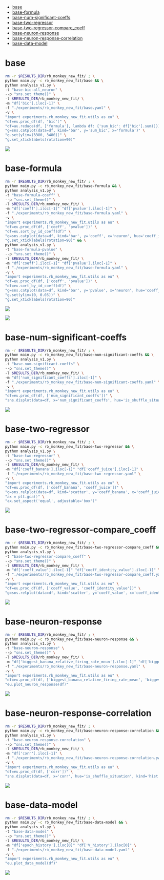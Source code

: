
- [base](#base)
- [base-formula](#base-formula)
- [base-num-significant-coeffs](#base-num-significant-coeffs)
- [base-two-regressor](#base-two-regressor)
- [base-two-regressor-compare\_coeff](#base-two-regressor-compare_coeff)
- [base-neuron-response](#base-neuron-response)
- [base-neuron-response-correlation](#base-neuron-response-correlation)
- [base-data-model](#base-data-model)


# base

```bash
rm -r $RESULTS_DIR/rb_monkey_new_fit/ ; \
python main.py -c rb_monkey_new_fit/base && \
python analysis_v1.py \
-t "base-bic-all_neuron" \
--p "sns.set_theme()" \
-l $RESULTS_DIR/rb_monkey_new_fit/ \
-m "df['bic'].iloc[-1]" \
-f "./experiments/rb_monkey_new_fit/base.yaml" \
-v \
"import experiments.rb_monkey_new_fit.utils as eu" \
"df=eu.proc_df(df, 'bic')" \
"df=au.reduce(df, ['formula'], lambda df: {'sum_bic': df['bic'].sum()})" \
"g=sns.catplot(data=df, kind='bar', y='sum_bic', x='formula')" \
"g.set(ylim=(3380, 3480))" \
"g.set_xticklabels(rotation=90)"
```

![](base-bic-all_neuron-.png)

# base-formula

```bash
rm -r $RESULTS_DIR/rb_monkey_new_fit/ ; \
python main.py -c rb_monkey_new_fit/base-formula && \
python analysis_v1.py \
-t "base-formula-coeff" \
--p "sns.set_theme()" \
-l $RESULTS_DIR/rb_monkey_new_fit/ \
-m "df['coeff'].iloc[-1]" "df['pvalue'].iloc[-1]" \
-f "./experiments/rb_monkey_new_fit/base-formula.yaml" \
-v \
"import experiments.rb_monkey_new_fit.utils as eu" \
"df=eu.proc_df(df, ['coeff', 'pvalue'])" \
"df=eu.sort_by_id_coeff(df)" \
"g=sns.catplot(data=df, kind='bar', y='coeff', x='neuron', hue='coeff_id')" \
"g.set_xticklabels(rotation=90)" && \
python analysis_v1.py \
-t "base-formula-pvalue" \
--p "sns.set_theme()" \
-l $RESULTS_DIR/rb_monkey_new_fit/ \
-m "df['coeff'].iloc[-1]" "df['pvalue'].iloc[-1]" \
-f "./experiments/rb_monkey_new_fit/base-formula.yaml" \
-v \
"import experiments.rb_monkey_new_fit.utils as eu" \
"df=eu.proc_df(df, ['coeff', 'pvalue'])" \
"df=eu.sort_by_id_coeff(df)" \
"g=sns.catplot(data=df, kind='bar', y='pvalue', x='neuron', hue='coeff_id')" \
"g.set(ylim=(0, 0.05))" \
"g.set_xticklabels(rotation=90)"
```

![](base-formula-coeff-.png)

![](base-formula-pvalue-.png)

<!-- # base-coeff-date-anova

```bash
rm -r $RESULTS_DIR/rb_monkey_new_fit/ ; \
python main.py -c rb_monkey_new_fit/base-coeff-date-anova -l
``` -->

# base-num-significant-coeffs

```bash
rm -r $RESULTS_DIR/rb_monkey_new_fit/ ; \
python main.py -c rb_monkey_new_fit/base-num-significant-coeffs && \
python analysis_v1.py \
-t "base-num-significant-coeffs" \
--p "sns.set_theme()" \
-l $RESULTS_DIR/rb_monkey_new_fit/ \
-m "df['num_significant_coeffs'].iloc[-1]" \
-f "./experiments/rb_monkey_new_fit/base-num-significant-coeffs.yaml" \
-v \
"import experiments.rb_monkey_new_fit.utils as eu" \
"df=eu.proc_df(df, ['num_significant_coeffs'])" \
"sns.displot(data=df, x='num_significant_coeffs', hue='is_shuffle_situation', kind='hist')"
```

![](base-num-significant-coeffs-.png)

# base-two-regressor

```bash
rm -r $RESULTS_DIR/rb_monkey_new_fit/ ; \
python main.py -c rb_monkey_new_fit/base-two-regressor && \
python analysis_v1.py \
-t "base-two-regressor" \
--p "sns.set_theme()" \
-l $RESULTS_DIR/rb_monkey_new_fit/ \
-m "df['coeff_banana'].iloc[-1]" "df['coeff_juice'].iloc[-1]" \
-f "./experiments/rb_monkey_new_fit/base-two-regressor.yaml" \
-v \
"import experiments.rb_monkey_new_fit.utils as eu" \
"df=eu.proc_df(df, ['coeff_banana', 'coeff_juice'])" \
"g=sns.relplot(data=df, kind='scatter', y='coeff_banana', x='coeff_juice')" \
"ax = plt.gca()" \
"ax.set_aspect('equal', adjustable='box')"
```

![](base-two-regressor-.png)

# base-two-regressor-compare_coeff

```bash
rm -r $RESULTS_DIR/rb_monkey_new_fit/ ; \
python main.py -c rb_monkey_new_fit/base-two-regressor-compare_coeff && \
python analysis_v1.py \
-t "base-two-regressor-compare_coeff" \
--p "sns.set_theme()" \
-l $RESULTS_DIR/rb_monkey_new_fit/ \
-m "df['coeff_value'].iloc[-1]" "df['coeff_identity_value'].iloc[-1]" \
-f "./experiments/rb_monkey_new_fit/base-two-regressor-compare_coeff.yaml" \
-v \
"import experiments.rb_monkey_new_fit.utils as eu" \
"df=eu.proc_df(df, ['coeff_value', 'coeff_identity_value'])" \
"g=sns.relplot(data=df, kind='scatter', y='coeff_value', x='coeff_identity_value', style='compare_coeff')"
```

![](base-two-regressor-compare_coeff-.png)

# base-neuron-response

```bash
rm -r $RESULTS_DIR/rb_monkey_new_fit/ ; \
python main.py -c rb_monkey_new_fit/base-neuron-response && \
python analysis_v1.py \
-t "base-neuron-response" \
--p "sns.set_theme()" \
-l $RESULTS_DIR/rb_monkey_new_fit/ \
-m "df['biggest_banana_relative_firing_rate_mean'].iloc[-1]" "df['biggest_juice_relative_firing_rate_mean'].iloc[-1]" "df['biggest_banana_relative_firing_rate_sem_half'].iloc[-1]" "df['biggest_juice_relative_firing_rate_sem_half'].iloc[-1]" \
-f "./experiments/rb_monkey_new_fit/base-neuron-response.yaml" \
-v \
"import experiments.rb_monkey_new_fit.utils as eu" \
"df=eu.proc_df(df, ['biggest_banana_relative_firing_rate_mean', 'biggest_juice_relative_firing_rate_mean', 'biggest_banana_relative_firing_rate_sem_half', 'biggest_juice_relative_firing_rate_sem_half'])" \
"eu.plot_neuron_response(df)"
```

![](base-neuron-response-.png)

# base-neuron-response-correlation

```bash
rm -r $RESULTS_DIR/rb_monkey_new_fit/ ; \
python main.py -c rb_monkey_new_fit/base-neuron-response-correlation && \
python analysis_v1.py \
-t "base-neuron-response-correlation" \
--p "sns.set_theme()" \
-l $RESULTS_DIR/rb_monkey_new_fit/ \
-m "df['corr'].iloc[-1]" \
-f "./experiments/rb_monkey_new_fit/base-neuron-response-correlation.yaml" \
-v \
"import experiments.rb_monkey_new_fit.utils as eu" \
"df=eu.proc_df(df, ['corr'])" \
"sns.displot(data=df, x='corr', hue='is_shuffle_situation', kind='hist')"
```

![](base-neuron-response-correlation-.png)

# base-data-model

```bash
rm -r $RESULTS_DIR/rb_monkey_new_fit/ ; \
python main.py -c rb_monkey_new_fit/base-data-model && \
python analysis_v1.py \
-t "base-data-model" \
--p "sns.set_theme()" \
-l $RESULTS_DIR/rb_monkey_new_fit/ \
-m "df['epoch_history'].iloc[0]" "df['V_history'].iloc[0]" \
-f "./experiments/rb_monkey_new_fit/base-data-model.yaml" \
-v \
"import experiments.rb_monkey_new_fit.utils as eu" \
"eu.plot_data_model(df)"
```

![](base-data-model-.png)